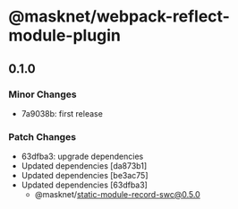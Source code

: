 # @masknet/webpack-reflect-module-plugin

## 0.1.0

### Minor Changes

-   7a9038b: first release

### Patch Changes

-   63dfba3: upgrade dependencies
-   Updated dependencies [da873b1]
-   Updated dependencies [be3ac75]
-   Updated dependencies [63dfba3]
    -   @masknet/static-module-record-swc@0.5.0
